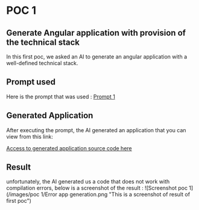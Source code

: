 # POC 1
## Generate Angular application with provision of the technical stack
In this first poc, we asked an AI to generate an angular application with a well-defined technical stack.
## Prompt used
Here is the prompt that was used : [Prompt 1](https://github.com/jpdacunha/fa-ia-poc/tree/main/prompts)
## Generated Application
After executing the prompt, the AI generated an application that you can view from this link:

[Access to generated application source code here ](https://github.com/jpdacunha/fa-ia-poc/tree/main/sources/front-end/fa-poc-1)

## Result
unfortunately, the AI generated us a code that does not work with compilation errors, below is a screenshot of the result :
![Screenshot poc 1](/images/poc 1/Error app generation.png "This is a screenshot of result of first poc")
